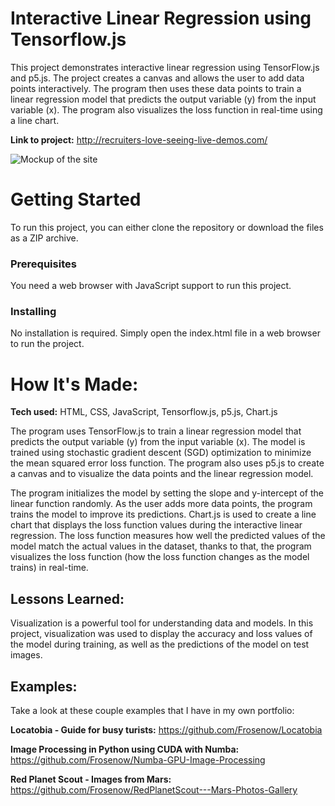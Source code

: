 #  Interactive Linear Regression using Tensorflow.js
This project demonstrates interactive linear regression using TensorFlow.js and p5.js. The project creates a canvas and allows the user to add data points interactively. The program then uses these data points to train a linear regression model that predicts the output variable (y) from the input variable (x). The program also visualizes the loss function in real-time using a line chart.

**Link to project:** http://recruiters-love-seeing-live-demos.com/

![Mockup of the site](./images/mockup.jpg)

# Getting Started 
To run this project, you can either clone the repository or download the files as a ZIP archive.

### Prerequisites
You need a web browser with JavaScript support to run this project.

### Installing
No installation is required. Simply open the index.html file in a web browser to run the project.

# How It's Made:

**Tech used:** HTML, CSS, JavaScript, Tensorflow.js, p5.js, Chart.js

The program uses TensorFlow.js to train a linear regression model that predicts the output variable (y) from the input variable (x). The model is trained using stochastic gradient descent (SGD) optimization to minimize the mean squared error loss function. The program also uses p5.js to create a canvas and to visualize the data points and the linear regression model.

The program initializes the model by setting the slope and y-intercept of the linear function randomly. As the user adds more data points, the program trains the model to improve its predictions. Chart.js is used to create a line chart that displays the loss function values during the interactive linear regression. The loss function measures how well the predicted values of the model match the actual values in the dataset, thanks to that, the program visualizes the loss function (how the loss function changes as the model trains) in real-time. 

## Lessons Learned:

Visualization is a powerful tool for understanding data and models. In this project, visualization was used to display the accuracy and loss values of the model during training, as well as the predictions of the model on test images.

## Examples:
Take a look at these couple examples that I have in my own portfolio:

**Locatobia - Guide for busy turists:** https://github.com/Frosenow/Locatobia

**Image Processing in Python using CUDA with Numba:** https://github.com/Frosenow/Numba-GPU-Image-Processing

**Red Planet Scout - Images from Mars:** https://github.com/Frosenow/RedPlanetScout---Mars-Photos-Gallery
